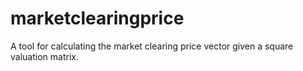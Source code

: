 # marketclearingprice
A tool for calculating the market clearing price vector given a square valuation matrix.
